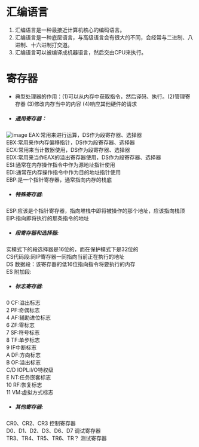 # 汇编语言
1. 汇编语言是一种最接近计算机核心的编码语言。
2. 汇编语言是一种底层语言，与高级语言会有很大的不同，会经常与二进制、八进制、十六进制打交道。
3. 汇编语言可以被编译成机器语言，然后交由CPU来执行。
# 寄存器
- 典型处理器的作用：(1)可以从内存中获取指令，然后译码、执行。(2)管理寄存器 (3)修改内存当中的内容 (4)响应其他硬件的请求

- ##### 通用寄存器：
![image](https://github.com/WitWindLuo/ctf_web/blob/master/src/picture1.jpg)
EAX:常用来进行运算，DS作为段寄存器、选择器  
EBX:常用来作内存偏移指针，DS作为段寄存器、选择器  
ECX:常用来当计数器使用，DS作为段寄存器、选择器  
EDX:常用来当作EAX的溢出寄存器使用，DS作为段寄存器、选择器  
ESI:通常在内存操作指令中作为源地址指针使用  
EDI:通常在内存操作指令中作为目的地址指针使用  
EBP:是一个指针寄存器，通常指向内存的栈底  
 
- ##### 特殊寄存器:
ESP:应该是个指针寄存器，指向堆栈中即将被操作的那个地址，应该指向栈顶  
EIP:指向即将执行的那条指令的地址  
 
- ##### 段寄存器和选择器:
实模式下的段选择器是16位的，而在保护模式下是32位的  
CS代码段:同IP寄存器一同指向当前正在执行的地址  
DS 数据段：该寄存器的低16位指向指令将要执行的内存  
ES 附加段:
 
- ##### 标志寄存器:
0 CF:溢出标志  
2 PF:奇偶标志  
4 AF:辅助进位标志  
6 ZF:零标志  
7 SF:符号标志  
8 TF:单步标志  
9 IF中断标志  
A DF:方向标志  
B OF:溢出标志  
C/D IOPL:I/O特权级  
E NT:任务嵌套标志  
10 RF:恢复标志  
11 VM:虚拟方式标志  
 
- ##### 其他寄存器:
CR0、CR2、CR3   控制寄存器  
D0、D1、D2、D3、D6、D7  调试寄存器    
TR3、TR4、TR5、TR6、TR？  测试寄存器  
 
 
 
 
 
